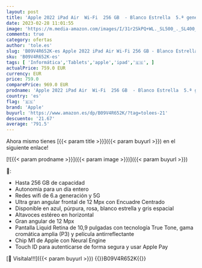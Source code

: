 ```yaml
---
layout: post
title: 'Apple 2022 iPad Air  Wi-Fi  256 GB  - Blanco Estrella  5.ª generación '
date: 2023-02-28 11:01:55
image: 'https://m.media-amazon.com/images/I/31r2SkPQ+WL._SL500_._SL400_.jpg'
comments: true
category: ofertas
author: 'tole.es'
slug: 'B09V4R652K-es Apple 2022 iPad Air Wi-Fi 256 GB - Blanco Estrella 5.ª...'
sku: 'B09V4R652K-es'
tags: [ 'Informática','Tablets','apple','ipad','🇪🇸', ]
actualPrice: 759.0 EUR
currency: EUR
price: 759.0
comparePrice: 969.0 EUR
prodname: 'Apple 2022 iPad Air  Wi-Fi  256 GB  - Blanco Estrella  5.ª generación '
country: 'es'
flag: '🇪🇸'
brand: 'Apple'
buyurl: 'https://www.amazon.es/dp/B09V4R652K/?tag=tolees-21'
descuento: '21.67'
average: '791.5'
---
```


Ahora mismo tienes [{{< param title >}}]({{< param buyurl >}}) en el siguiente enlace!

[![{{< param prodname >}}]({{< param image >}})]({{< param buyurl >}})

🔎:

- Hasta 256 GB de capacidad
- Autonomía para un día entero
- Redes wifi de 6.a generación y 5G
- Ultra gran angular frontal de 12 Mpx con Encuadre Centrado
- Disponible en azul, púrpura, rosa, blanco estrella y gris espacial
- Altavoces estéreo en horizontal
- Gran angular de 12 Mpx
- Pantalla Liquid Retina de 10,9 pulgadas con tecnología True Tone, gama cromática amplia (P3) y película antirreflectante
- Chip M1 de Apple con Neural Engine
- Touch ID para autenticarse de forma segura y usar Apple Pay

[🛒 Visítala!!!]({{< param buyurl >}})
{{<world>}}B09V4R652K{{</world>}}

